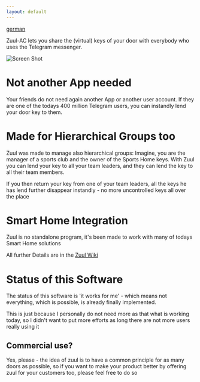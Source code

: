 ```yaml
---
layout: default
---
```


[german](index_de)

Zuul-AC lets you share the (virtual) keys of your door with everybody who uses the Telegram messenger.



![Screen Shot](https://github.com/stko/zuul-ac/wiki/asserts/en_zuul_screenshot.png)

# Not another App needed

Your friends do not need again another App or another user account. If they are one of the todays 400 million Telegram users, you can instandly lend your door key to them.

# Made for Hierarchical Groups too
Zuul was made to manage also hierarchical groups: Imagine, you are the manager of a sports club and the owner of the Sports Home keys. With Zuul you can lend your key to all your team leaders, and they can lend the key to all their team members.

If you then return your key from one of your team leaders, all the keys he has lend further disappear instandly - no more uncontrolled keys all over the place

# Smart Home Integration
Zuul is no standalone program, it's been made to work with many of todays Smart Home solutions


All further Details are in the [Zuul Wiki](https://github.com/stko/zuul-ac/wiki/en_start)


# Status of this Software
The status of this software is 'it works for me' - which means not everything, which is possible, is already finally implemented.

This is just because I personally do not need more as that what is working today, so I didn't want to put more efforts as long there are not more users really using it


## Commercial use?
Yes, please - the idea of zuul is to have a common principle for as many doors as possible, so if you want to make your product better by offering zuul for your customers too, please feel free to do so
